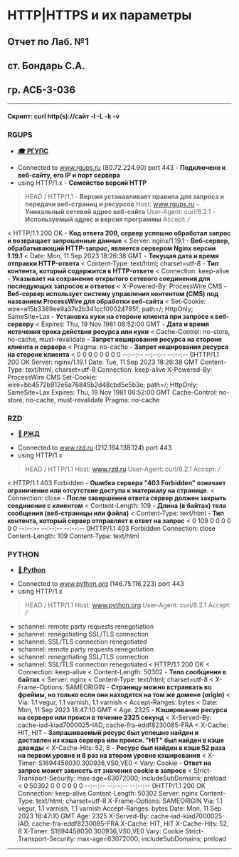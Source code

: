 # HTTP|HTTPS и их параметры

## Отчет по Лаб. №1
## ст. Бондарь С.А.
## гр. АСБ-3-036
___________________________________________________

#### Скрипт: curl http(s)://сайт -I -L -k -v


### RGUPS
- __[‍🎓 РГУПС](https://www.rgups.ru)__

* Connected to www.rgups.ru (80.72.224.90) port 443 - **Подключено к веб-сайту, его IP и порт сервера**
* using HTTP/1.x - **Семейство версий HTTP**
> HEAD / HTTP/1.1 - **Версия устанавливает правила для запроса и передачи веб-страниц и ресурсов**
> Host: www.rgups.ru - **Уникальный сетевой адрес веб-сайта**
> User-Agent: curl/8.2.1 - **Используемый адрес и версия программы**
> Accept: */*
>
< HTTP/1.1 200 OK - **Код ответа 200, сервер **успешно** обработал запрос и возвращает запрошенные данные**
< Server: nginx/1.19.1 - **Веб-сервер, обрабатывающий HTTP-запрос, является сервером Nginx версии 1.19.1**
< Date: Mon, 11 Sep 2023 18:26:38 GMT - **Текущая дата и время отправки HTTP-ответа**
< Content-Type: text/html; charset=utf-8 - **Тип контента, который содержится в HTTP-ответе**
< Connection: keep-alive - **Указывает на сохранение открытого сетевого соединения для последующих запросов и ответов**
< X-Powered-By: ProcessWire CMS - **Веб-сервер использует систему управления контентом (CMS) под названием ProcessWire для обработки веб-сайта**
< Set-Cookie: wire=e15b3389ee9a37e2b341ccf00024785f; path=/; HttpOnly; SameSite=Lax - **Установка куки на стороне клиента при запросе к веб-серверу**
< Expires: Thu, 19 Nov 1981 08:52:00 GMT - **Дата и время истечения срока действия ресурса или куки**
< Cache-Control: no-store, no-cache, must-revalidate - **Запрет кеширования ресурса на стороне клиента и сервера**
< Pragma: no-cache - **Запрет кеширования ресурса на стороне клиента**
<
  0     0    0     0    0     0      0      0 --:--:-- --:--:-- --:--:--     0HTTP/1.1 200 OK
Server: nginx/1.19.1
Date: Tue, 11 Sep 2023 18:26:38 GMT
Content-Type: text/html; charset=utf-8
Connection: keep-alive
X-Powered-By: ProcessWire CMS
Set-Cookie: wire=bb4572b912e6a76845b2d48cbd5e5b3e; path=/; HttpOnly; SameSite=Lax
Expires: Thu, 19 Nov 1981 08:52:00 GMT
Cache-Control: no-store, no-cache, must-revalidate
Pragma: no-cache


### RZD
- __[🚝 РЖД](https://www.rzd.ru/)__

* Connected to www.rzd.ru (212.164.138.124) port 443
* using HTTP/1.x
> HEAD / HTTP/1.1
> Host: www.rzd.ru
> User-Agent: curl/8.2.1
> Accept: */*
>
< HTTP/1.1 403 Forbidden - **Ошибка сервера "403 Forbidden" означает ограничение или отсутствие доступа к материалу на странице.**
< Connection: close - **После завершения ответа сервер должен закрыть соединение с клиентом**
< Content-Length: 109 - **Длина (в байтах) тела сообщения (веб-страницы или файла)**
< Content-Type: text/html - **Тип контента, который сервер отправляет в ответ на запрос**
<
  0   109    0     0    0     0      0      0 --:--:-- --:--:-- --:--:--     0HTTP/1.1 403 Forbidden
Connection: close
Content-Length: 109
Content-Type: text/html


### PYTHON
- __[🐍 Python](https://www.python.org/)__

* Connected to www.python.org (146.75.116.223) port 443
* using HTTP/1.x
> HEAD / HTTP/1.1
> Host: www.python.org
> User-Agent: curl/8.2.1
> Accept: */*
>
* schannel: remote party requests renegotiation
* schannel: renegotiating SSL/TLS connection
* schannel: SSL/TLS connection renegotiated
* schannel: remote party requests renegotiation
* schannel: renegotiating SSL/TLS connection
* schannel: SSL/TLS connection renegotiated
< HTTP/1.1 200 OK
< Connection: keep-alive
< Content-Length: 50302 - **Тело сообщения в байтах**
< Server: nginx
< Content-Type: text/html; charset=utf-8
< X-Frame-Options: SAMEORIGIN - **Страницу можно встраивать во фреймы, но только если они находятся на том же домене (origin)**
< Via: 1.1 vegur, 1.1 varnish, 1.1 varnish
< Accept-Ranges: bytes
< Date: Mon, 11 Sep 2023 18:47:10 GMT
< Age: 2325 - **Кэширование ресурса на сервере или прокси в течение 2325 секунд**
< X-Served-By: cache-iad-kiad7000025-IAD, cache-fra-eddf8230085-FRA
< X-Cache: HIT, HIT - **Запрашиваемый ресурс был успешно найден и доставлен из кэша сервера или прокси. "HIT" был найден в кэше дважды**
< X-Cache-Hits: 52, 8 - **Ресурс был найден в кэше 52 раза на первом уровне и 8 раз на втором уровне кэширования**
< X-Timer: S1694458030.300936,VS0,VE0
< Vary: Cookie - **Ответ на запрос может зависеть от значения cookie в запросе**
< Strict-Transport-Security: max-age=63072000; includeSubDomains; preload
<
  0 50302    0     0    0     0      0      0 --:--:-- --:--:-- --:--:--     0HTTP/1.1 200 OK
Connection: keep-alive
Content-Length: 50302
Server: nginx
Content-Type: text/html; charset=utf-8
X-Frame-Options: SAMEORIGIN
Via: 1.1 vegur, 1.1 varnish, 1.1 varnish
Accept-Ranges: bytes
Date: Mon, 11 Sep 2023 18:47:10 GMT
Age: 2325
X-Served-By: cache-iad-kiad7000025-IAD, cache-fra-eddf8230085-FRA
X-Cache: HIT, HIT
X-Cache-Hits: 52, 8
X-Timer: S1694458030.300936,VS0,VE0
Vary: Cookie
Strict-Transport-Security: max-age=63072000; includeSubDomains; preload

___________________________________________________

